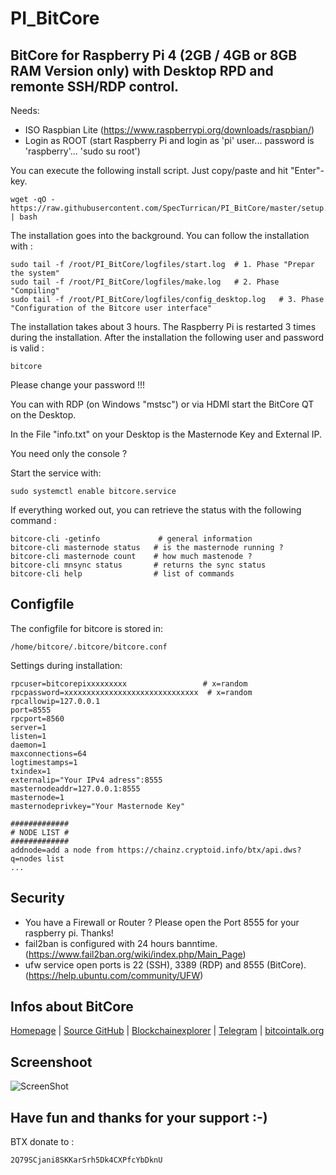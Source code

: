 # PI_BitCore
## BitCore for Raspberry Pi 4 (2GB / 4GB or 8GB RAM Version only) with Desktop RPD and remonte SSH/RDP control.

Needs:

+ ISO Raspbian Lite (https://www.raspberrypi.org/downloads/raspbian/)
+ Login as ROOT (start Raspberry Pi and login as 'pi' user... password is 'raspberry'... 'sudo su root')

You can execute the following install script. Just copy/paste and hit "Enter"-key.
```
wget -qO - https://raw.githubusercontent.com/SpecTurrican/PI_BitCore/master/setup.sh | bash
```
The installation goes into the background. You can follow the installation with :
```
sudo tail -f /root/PI_BitCore/logfiles/start.log  # 1. Phase "Prepar the system"
sudo tail -f /root/PI_BitCore/logfiles/make.log   # 2. Phase "Compiling"
sudo tail -f /root/PI_BitCore/logfiles/config_desktop.log   # 3. Phase "Configuration of the Bitcore user interface"
```
The installation takes about 3 hours.
The Raspberry Pi is restarted 3 times during the installation.
After the installation the following user and password is valid :
```
bitcore
```
Please change your password !!!

You can with RDP (on Windows "mstsc") or via HDMI start the BitCore QT on the Desktop.

In the File "info.txt" on your Desktop is the Masternode Key and External IP.

You need only the console ?

Start the service with:
```
sudo systemctl enable bitcore.service
```

If everything worked out, you can retrieve the status with the following command :
```
bitcore-cli -getinfo             # general information
bitcore-cli masternode status   # is the masternode running ?
bitcore-cli masternode count    # how much mastenode ?
bitcore-cli mnsync status       # returns the sync status
bitcore-cli help                # list of commands
```
## Configfile
The configfile for bitcore is stored in:
```
/home/bitcore/.bitcore/bitcore.conf
```
Settings during installation:
```
rpcuser=bitcorepixxxxxxxxx                 # x=random
rpcpassword=xxxxxxxxxxxxxxxxxxxxxxxxxxxxxx  # x=random
rpcallowip=127.0.0.1
port=8555
rpcport=8560
server=1
listen=1
daemon=1
maxconnections=64
logtimestamps=1
txindex=1
externalip="Your IPv4 adress":8555
masternodeaddr=127.0.0.1:8555
masternode=1
masternodeprivkey="Your Masternode Key"

#############
# NODE LIST #
#############
addnode=add a node from https://chainz.cryptoid.info/btx/api.dws?q=nodes list
...
```
## Security
- You have a Firewall or Router ? Please open the Port 8555 for your raspberry pi. Thanks!
- fail2ban is configured with 24 hours banntime. (https://www.fail2ban.org/wiki/index.php/Main_Page)
- ufw service open ports is 22 (SSH), 3389 (RDP) and 8555 (BitCore). (https://help.ubuntu.com/community/UFW)
## Infos about BitCore
[Homepage](https://bitcore.cc/) | [Source GitHub](https://github.com/LIMXTEC/BitCore) | [Blockchainexplorer](https://chainz.cryptoid.info/btx/) | [Telegram](https://t.me/bitcore_cc) | [bitcointalk.org](https://bitcointalk.org/index.php?topic=1883902.0)

## Screenshoot
![ScreenShot](https://raw.githubusercontent.com/SpecTurrican/PI_BitCore/master/bitcore_setup/Screenshot%20from%202020-05-22%2021-44-03.png?raw=true)

## Have fun and thanks for your support :-)
BTX donate to :
```
2Q79SCjani8SKKarSrh5Dk4CXPfcYbDknU
```
